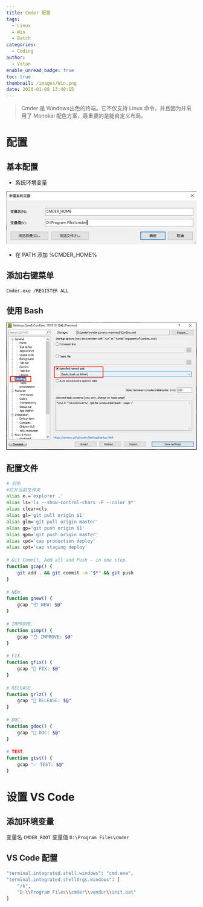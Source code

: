```yaml
---
title: Cmder 配置
tags:
  - Linux
  - Win
  - Batch
categories:
  - Coding
author:
  - Vitan
enable_unread_badge: true
toc: true
thumbnail: /images/Win.png
date: 2020-01-08 13:40:15
---
```

> Cmder 是 Windows出色的终端。它不仅支持 Linux 命令，并且因为并采用了 Monokai 配色方案，最重要的是能自定义布局。

<!--more-->

# 配置
## 基本配置
- 系统环境变量

![](https://raw.githubusercontent.com/ivitan/Picture/master/images/20200405132003.png)

- 在 PATH 添加 %CMDER_HOME%

## 添加右键菜单
```
Cmder.exe /REGISTER ALL
```
## 使用 Bash

![](https://raw.githubusercontent.com/ivitan/Picture/master/images/cmder_bash.png)

## 配置文件
```bash D:\Program Files\cmder\config\user_profile.sh
# 别名
#打开当前文件夹
alias e.='explorer .'
alias ls='ls --show-control-chars -F --color $*'
alias clear=cls
alias gl='git pull origin $1'
alias glm='git pull origin master'
alias gp='git push origin $1'
alias gpm='git push origin master'
alias cpd='cap production deploy'
alias cpt='cap staging deploy'

# Git Commit, Add all and Push — in one step.
function gcap() {
    git add . && git commit -m "$*" && git push
}

# NEW.
function gnew() {
    gcap "📦 NEW: $@"
}

# IMPROVE.
function gimp() {
    gcap "👌 IMPROVE: $@"
}

# FIX.
function gfix() {
    gcap "🐛 FIX: $@"
}

# RELEASE.
function grlz() {
    gcap "🚀 RELEASE: $@"
}

# DOC.
function gdoc() {
    gcap "📖 DOC: $@"
}

# TEST.
function gtst() {
    gcap "✅ TEST: $@"
}
```

# 设置 VS Code
## 添加环境变量
变量名 `CMDER_ROOT` 变量值 `D:\Program Files\cmder`

## VS Code 配置

```sh setting.json
"terminal.integrated.shell.windows": "cmd.exe",
"terminal.integrated.shellArgs.windows": [
    "/k",
    "D:\\Program Files\\cmder\\vendor\\init.bat"
]
```